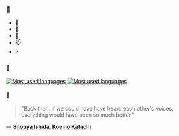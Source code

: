 ### 👋

- 🔭
- 🌱
- 💬
- 📫
- ⚡

#### 🧏

[![Most used languages](https://github-readme-stats-aynah.vercel.app/api/top-langs/?username=aynh&theme=solarized-dark&langs_count=6&layout=compact&hide_title=true)](https://github.com/anuraghazra/github-readme-stats#gh-dark-mode-only)
[![Most used languages](https://github-readme-stats-aynah.vercel.app/api/top-langs/?username=aynh&theme=solarized-light&langs_count=6&layout=compact&hide_title=true)](https://github.com/anuraghazra/github-readme-stats#gh-light-mode-only)

#### 💬

> "Back then, if we could have have heard each other's voices, everything would have been so much better."

&mdash; [**Shouya Ishida**](https://myanimelist.net/character.php?q=Shouya%20Ishida&cat=character), [**Koe no Katachi**](https://myanimelist.net/search/all?q=Koe%20no%20Katachi&cat=all)
